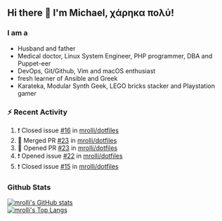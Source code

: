 ## Hi there 👋 I'm Michael, χάρηκα πολύ!

<!--
**mrolli/mrolli** is a ✨ _special_ ✨ repository because its `README.md` (this file) appears on your GitHub profile.

Here are some ideas to get you started:

- 🔭 I’m currently working on ...
- 🌱 I’m currently learning ...
- 👯 I’m looking to collaborate on ...
- 🤔 I’m looking for help with ...
- 💬 Ask me about ...
- 📫 How to reach me: ...
- 😄 Pronouns: ...
- ⚡ Fun fact: ...
-->

### I am a
- Husband and father
- Medical doctor, Linux System Engineer, PHP programmer, DBA and Puppet-eer
- DevOps, Git/Github, Vim and macOS enthusiast
- fresh learner of Ansible and Greek
- Karateka, Modular Synth Geek, LEGO bricks stacker and Playstation gamer 

### :zap: Recent Activity

<!--START_SECTION:activity-->
1. ❗️ Closed issue [#16](https://github.com/mrolli/dotfiles/issues/16) in [mrolli/dotfiles](https://github.com/mrolli/dotfiles)
2. 🎉 Merged PR [#23](https://github.com/mrolli/dotfiles/pull/23) in [mrolli/dotfiles](https://github.com/mrolli/dotfiles)
3. 💪 Opened PR [#23](https://github.com/mrolli/dotfiles/pull/23) in [mrolli/dotfiles](https://github.com/mrolli/dotfiles)
4. ❗️ Opened issue [#22](https://github.com/mrolli/dotfiles/issues/22) in [mrolli/dotfiles](https://github.com/mrolli/dotfiles)
5. ❗️ Closed issue [#15](https://github.com/mrolli/dotfiles/issues/15) in [mrolli/dotfiles](https://github.com/mrolli/dotfiles)
<!--END_SECTION:activity-->

### Github Stats
[![mrolli's GitHub stats](https://github-readme-stats.vercel.app/api?username=mrolli&count_private=true&show_icons=true&theme=onedark)](https://github.com/anuraghazra/github-readme-stats)  
[![mrolli's Top Langs](https://github-readme-stats.vercel.app/api/top-langs/?username=mrolli&count_private=true&theme=onedark&hide=c%2B%2B,c,html,cmake,makefile&layout=compact)](https://github.com/anuraghazra/github-readme-stats)
